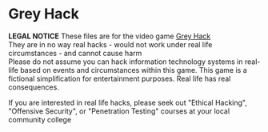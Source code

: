 # Grey Hack

**LEGAL NOTICE**
These files are for the video game [Grey Hack](https://store.steampowered.com/app/605230/Grey_Hack/)  
They are in no way real hacks - would not work under real life circumstances - and cannot cause harm  
Please do not assume you can hack information technology systems in real-life based on events and circumstances within this game. This game is a fictional simplification for entertainment purposes. Real life has real consequences.  
  
If you are interested in real life hacks, please seek out "Ethical Hacking", "Offensive Security", or "Penetration Testing" courses at your local community college